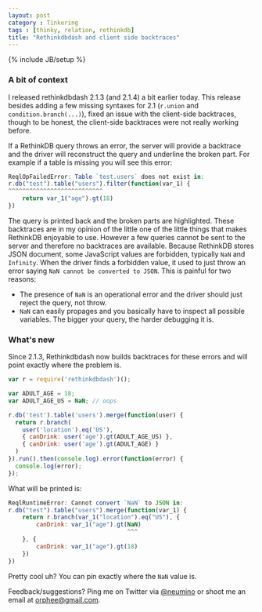 ```yaml
---
layout: post
category : Tinkering
tags : [thinky, relation, rethinkdb]
title: "Rethinkdbdash and client side backtraces"
---
```

{% include JB/setup %}

### A bit of context

I released rethinkdbdash 2.1.3 (and 2.1.4) a bit earlier today. This release besides adding
a few missing syntaxes for 2.1 (`r.union` and `condition.branch(...)`),
fixed an issue with the client-side backtraces, though to be honest, the client-side
backtraces were not really working before.

If a RethinkDB query throws an error, the server will provide a backtrace and the
driver will reconstruct the query and underline the broken part. For example
if a table is missing you will see this error:

```js
ReqlOpFailedError: Table `test.users` does not exist in:
r.db("test").table("users").filter(function(var_1) {
^^^^^^^^^^^^^^^^^^^^^^^^^^^                         
    return var_1("age").gt(18)
})
```

The query is printed back and the broken parts are highlighted. These backtraces are in my
opinion of the little one of the little things that makes RethinkDB enjoyable to use.
However a few queries cannot be sent to the server and therefore no backtraces are available.
Because RethinkDB stores JSON document, some JavaScript values are forbidden, typically `NaN` and `Infinity`.
When the driver finds a forbidden value, it used to just throw an error saying `NaN cannot be converted to JSON`.
This is painful for two reasons:

- The presence of `NaN` is an operational error and the driver should just reject the query, not throw.
- `NaN` can easily propages and you basically have to inspect all possible variables. The bigger your
query, the harder debugging it is.


### What's new

Since 2.1.3, Rethinkdbdash now builds backtraces for these errors and
will point exactly where the problem is.


```js
var r = require('rethinkdbdash')();

var ADULT_AGE = 18;
var ADULT_AGE_US = NaN; // oops

r.db('test').table('users').merge(function(user) {
  return r.branch(
    user('location').eq('US'),
    { canDrink: user('age').gt(ADULT_AGE_US) },
    { canDrink: user('age').gt(ADULT_AGE) }
  )
}).run().then(console.log).error(function(error) {
  console.log(error);
});
```

What will be printed is:

```js
ReqlRuntimeError: Cannot convert `NaN` to JSON in:
r.db("test").table("users").merge(function(var_1) {
    return r.branch(var_1("location").eq("US"), {
        canDrink: var_1("age").gt(NaN)
                                  ^^^ 
    }, {
        canDrink: var_1("age").gt(18)
    })
})
```

Pretty cool uh? You can pin exactly where the `NaN` value is.


Feedback/suggestions? Ping me on Twitter via [@neumino](https://twitter.com/neumino)
or shoot me an email at [orphee@gmail.com](mailto:orphee@gmai.com).

